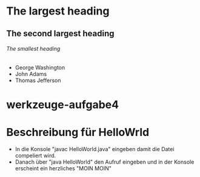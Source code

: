 # The largest heading
## The second largest heading
###### The smallest heading

* George Washington
* John Adams
* Thomas Jefferson
# werkzeuge-aufgabe4
# Beschreibung für HelloWrld
* In die Konsole "javac HelloWorld.java" eingeben damit die Datei compeliert wird.
* Danach über "java HelloWorld" den Aufruf eingeben und in der Konsole erscheint ein herzliches "MOIN MOIN"
